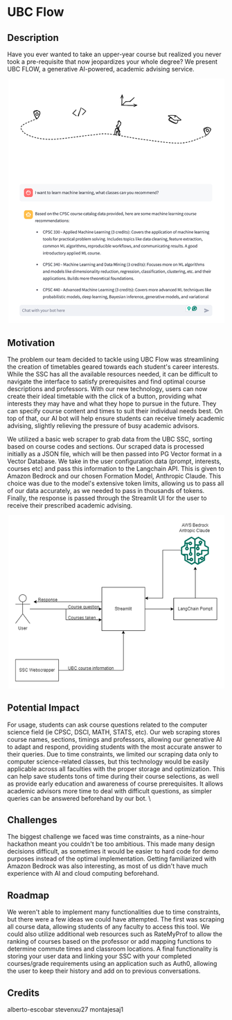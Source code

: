 # UBC Flow

## Description

Have you ever wanted to take an upper-year course but realized you never took a pre-requisite that now jeopardizes your whole degree? We present UBC FLOW, a generative AI-powered, academic advising service.

<p align="center">
<img src="UI.png" width="500" />
</p>

## Motivation

The problem our team decided to tackle using UBC Flow was streamlining the creation of timetables geared towards each student's career interests. While the SSC has all the available resources needed, it can be difficult to navigate the interface to satisfy prerequisites and find optimal course descriptions and professors. With our new technology, users can now create their ideal timetable with the click of a button, providing what interests they may have and what they hope to pursue in the future. They can specify course content and times to suit their individual needs best. On top of that, our AI bot will help ensure students can receive timely academic advising, slightly relieving the pressure of busy academic advisors. 

We utilized a basic web scraper to grab data from the UBC SSC, sorting based on course codes and sections. Our scraped data is processed initially as a JSON file, which will be then passed into PG Vector format in a Vector Database. We take in the user configuration data (prompt, interests, courses etc) and pass this information to the Langchain API. This is given to Amazon Bedrock and our chosen Formation Model, Anthropic Claude. This choice was due to the model's extensive token limits, allowing us to pass all of our data accurately, as we needed to pass in thousands of tokens. Finally, the response is passed through the Streamlit UI for the user to receive their prescribed academic advising. 

<p align="center">
<img src="architecture.png" width="500" />
</p>

## Potential Impact

For usage, students can ask course questions related to the computer science field (ie CPSC, DSCI, MATH, STATS, etc). Our web scraping stores course names, sections, timings and professors, allowing our generative AI to adapt and respond, providing students with the most accurate answer to their queries. Due to time constraints, we limited our scraping data only to computer science-related classes, but this technology would be easily applicable across all faculties with the proper storage and optimization. This can help save students tons of time during their course selections, as well as provide early education and awareness of course prerequisites. It allows academic advisors more time to deal with difficult questions, as simpler queries can be answered beforehand by our bot. \\

## Challenges

The biggest challenge we faced was time constraints, as a nine-hour hackathon meant you couldn't be too ambitious. This made many design decisions difficult, as sometimes it would be easier to hard code for demo purposes instead of the optimal implementation. Getting familiarized with Amazon Bedrock was also interesting, as most of us didn't have much experience with AI and cloud computing beforehand. 

## Roadmap

We weren't able to implement many functionalities due to time constraints, but there were a few ideas we could have attempted. The first was scraping all course data, allowing students of any faculty to access this tool. We could also utilize additional web resources such as RateMyProf to allow the ranking of courses based on the professor or add mapping functions to determine commute times and classroom locations. A final functionality is storing your user data and linking your SSC with your completed courses/grade requirements using an application such as Auth0, allowing the user to keep their history and add on to previous conversations. 

## Credits

alberto-escobar
stevenxu27
montajesaj1
